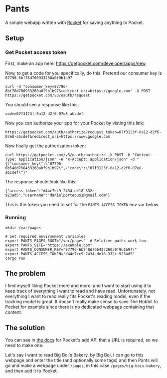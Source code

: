# Pants

A simple webapp written with [Rocket](https://rocket.rs) for saving anything to Pocket.

## Setup
### Get Pocket access token
First, make an app here: https://getpocket.com/developer/apps/new.

Now, to get a code for you specifically, do this. Pretend our consumer key is `87796-6bf78d700933260a0f9b1b97`
```
curl -d "consumer_key=87796-6bf78d700933260a0f9b1b97&redirect_uri=https://google.com" -X POST https://getpocket.com/v3/oauth/request
```
You should see a response like this:
```
code=07f3123f-0a12-d2f6-07e8-abcdef
```
Now you can authorize your app for your Pocket by visting this link:
```
https://getpocket.com/auth/authorize?request_token=07f3123f-0a12-d2f6-07e8-abcdef&redirect_uri=https://www.google.com
```
Now finally get the authorization token:
```
curl https://getpocket.com/v3/oauth/authorize -X POST -H "Content-Type: application/json" -H "X-Accept: application/json" -d "{\"consumer_key\":\"87796-6b548d766433260a0f9b1b97\",\"code\":\"07f3123f-0a12-d2f6-07e8-abcdef\"}"
```
The response should look like this:
```
{"access_token":"d44c7cc9-2434-de18-332c-923ad5","username":"danielporteous1@gmail.com"}
```
This is the token you need to set for the `PANTS_ACCESS_TOKEN` env var below

### Running
```
mkdir /var/pages

# Set required environment variables
export PANTS_PAGES_ROOT="/var/pages"  # Relative paths work too.
export PANTS_SITE="https://example.com"
export PANTS_CONSUMER_KEY="87796-6b548d766433260a0f9b1b97\"
export PANTS_ACCESS_TOKEN="d44c7cc9-2434-de18-332c-923ad5"
cargo run
```

## The problem
I find myself liking Pocket more and more, and I want to start using it to keep track of everything I want to read and have read. Unfortunately, not everything I want to read really fits Pocket's reading model, even if the tracking model is great. It doesn't really make sense to save The Hobbit to Pocket for example since there is no dedicated webpage containing that content.

## The solution
You can see in [the docs](https://getpocket.com/developer/docs/v3/add) for Pocket's add API that a URL is required, so we need to make one.

Let's say I want to read Big Boi's Bakery, by Big Boi, I can go to this webpage and enter the title (and optionally some tags) and then Pants will go and make a webpage under `/pages`, in this case `/pages/big-bois-bakery`, and then add it to Pocket.
